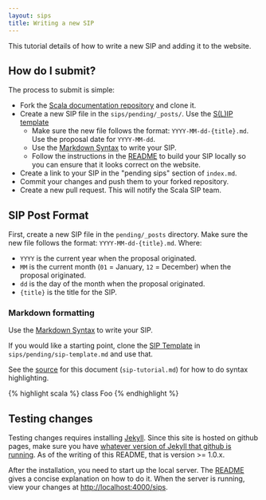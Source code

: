 ```yaml
---
layout: sips
title: Writing a new SIP
---
```


This tutorial details of how to write a new SIP and adding it to the website.

## How do I submit? ##

The process to submit is simple:

* Fork the [Scala documentation repository](http://github.com/scala/docs.scala-lang) and clone it.
* Create a new SIP file in the `sips/pending/_posts/`. Use the [S(L)IP template](https://github.com/scala/slip/blob/master/slip-template.md)
  * Make sure the new file follows the format:  `YYYY-MM-dd-{title}.md`.  Use the proposal date for `YYYY-MM-dd`.
  * Use the [Markdown Syntax](http://daringfireball.net/projects/markdown/syntax) to write your SIP.
  * Follow the instructions in the [README](https://github.com/scala/docs.scala-lang/blob/master/README.md) to build your SIP locally so you can ensure that it looks correct on the website.
* Create a link to your SIP in the "pending sips" section of `index.md`.
* Commit your changes and push them to your forked repository.
* Create a new pull request. This will notify the Scala SIP team.


## SIP Post Format ##

First, create a new SIP file in the `pending/_posts` directory.  Make sure the new file follows the format:  `YYYY-MM-dd-{title}.md`.  Where:
* `YYYY` is the current year when the proposal originated.
* `MM` is the current month (`01` = January, `12` = December) when the proposal originated.
* `dd` is the day of the month when the proposal originated.
* `{title}` is the title for the SIP.

### Markdown formatting ###

Use the [Markdown Syntax](http://daringfireball.net/projects/markdown/syntax) to write your SIP.

If you would like a starting point, clone the [SIP Template](./sip-template.html) in
`sips/pending/sip-template.md` and use that.

See the [source](https://github.com/scala/docs.scala-lang/blob/gh-pages/sips/sip-tutorial.md) for this document (`sip-tutorial.md`) for how to do syntax highlighting.

{% highlight scala %}
class Foo
{% endhighlight %}


## Testing changes ##

Testing changes requires installing [Jekyll](http://jekyllrb.com/docs/installation/). Since this site is hosted on github pages, make sure you have [whatever version of Jekyll that github is running](https://help.github.com/articles/using-jekyll-with-pages#troubleshooting). As of the writing of this README, that is version >= 1.0.x.

After the installation, you need to start up the local server. The
[README](https://github.com/scala/docs.scala-lang/blob/master/README.md) gives
a concise explanation on how to do it. When the server is running, view your
changes at [http://localhost:4000/sips](http://localhost:4000/sips).

